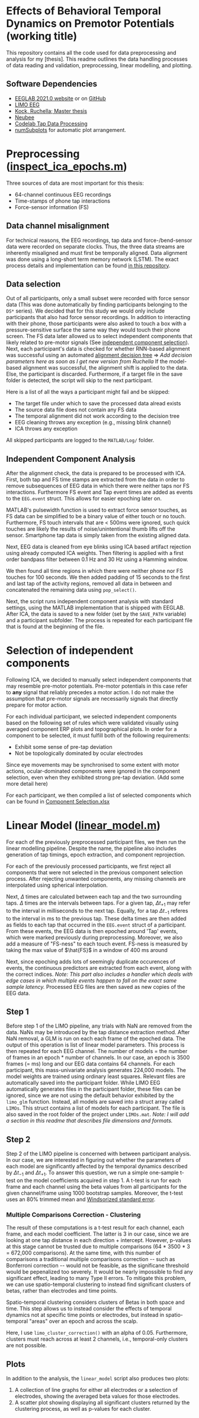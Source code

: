 # Effects of Behavioral Temporal Dynamics on Premotor Potentials (working title)

This repository contains all the code used for data preprocessing and analysis for my [thesis].
This readme outlines the data handling processes of data reading and validation, preprocessing, linear modelling, and plotting.

## Software Dependencies

- [EEGLAB 2021.0 website](https://eeglab.org/) or on [GitHub](https://github.com/sccn/eeglab)
- [LIMO EEG](https://github.com/LIMO-EEG-Toolbox/limo_tools)
- [Kock, Ruchella; Master thesis](https://github.com/rushkock/master_thesis_IS-DS/)
- [Neubee](https://github.com/codelableidenvelux/neubee/)
- [Codelab Tap Data Processing](https://github.com/codelableidenvelux/CodelabTapDataProcessing)
- [numSubplots](https://www.mathworks.com/matlabcentral/fileexchange/26310-numsubplots-neatly-arrange-subplots) for automatic plot arrangement.

# Preprocessing ([inspect_ica_epochs.m](MATLAB/inspect_ICA_epochs.m))

Three sources of data are most important for this thesis:

- 64-channel continuous EEG recordings
- Time-stamps of phone tap interactions
- Force-sensor information (FS)


## Data channel misalignment
For technical reasons, the EEG recordings, tap data and force-/bend-sensor data were recorded on separate clocks\.
Thus, the three data streams are inherently misaligned and must first be temporally aligned\.
Data alignment was done using a long-short term memory network (LSTM).
The exact process details and implementation can be found [in this repository](https://github.com/codelableidenvelux/neubee/tree/rush/lstm).


## Data selection 
Out of all participants, only a small subset were recorded with force sensor data (This was done automatically by finding participants belonging to the `DS*` series).
We decided that for this study we would only include participants that also had force sensor recordings.
In addition to interacting with their phone, those participants were also asked to touch a box with a pressure-sensitive surface the same way they would touch their phone screen.
The FS data later allowed us to select independent components that likely related to pre-motor signals (See [independent component selection](#ICA-Selection)).
Next, each participant's data is checked for whether RNN-based alignment was successful using an automated [alignment decision tree](https://github.com/rushkock/master_thesis_IS-DS/tree/master/src/alignment/moving_averages/decision_tree) => *Add decision parameters here as soon as I get new version from Ruchella*
If the model-based alignment was successful, the alignment shift is applied to the data.
Else, the participant is discarded.
Furthermore, if a target file in the save folder is detected, the script will skip to the next participant.

Here is a list of all the ways a participant might fail and be skipped:
- The target file under which to save the processed data alread exists
- The source data file does not contain any FS data
- The temporal alignment did not work according to the decision tree
- EEG cleaning throws any exception (e.g., missing blink channel)
- ICA throws any exception

All skipped participants are logged to the `MATLAB/Log/` folder.


## Independent Component Analysis
After the alignment check, the data is prepared to be processed with ICA.
First, both tap and FS time stamps are extracted from the data in order to remove subsequences of EEG data in which there were neither taps nor FS interactions.
Furthermore FS event and Tap event times are added as events to the `EEG.event` struct.
This allows for easier epoching later on.

MATLAB's pulsewidth function is used to extract force sensor touches, as FS data can be simplified to be a binary value of either touch or no touch.
Furthermore, FS touch intervals that are < 500ms were ignored, such quick touches are likely the results of noise/unintentional thumb lifts off the sensor.
Smartphone tap data is simply taken from the existing aligned data.

Next, EEG data is cleaned from eye blinks using ICA based artifact rejection using already computed ICA weights.
Then filtering is applied with a first order bandpass filter between 0.1 Hz and 30 Hz using a Hamming window.

We then found all time regions in which there were neither phone nor FS touches for 100 seconds.
We then added padding of 15 seconds to the first and last tap of the activity regions, removed all data in between and concatenated the remaining data using `pop_select()`.

Next, the script runs independent component analysis with standard settings, using the MATLAB implementation that is shipped with EEGLAB.
After ICA, the data is saved to a new folder (set by the `SAVE_PATH` variable) and a participant subfolder.
The process is repeated for each participant file that is found at the beginning of the file.


# Selection of independent components 

Following ICA, we decided to manually select independent components that may resemble pre-motor potentials.
Pre-motor potentials in this case refer to **any** signal that reliably precedes a motor action.
I do not make the assumption that pre-motor signals are necessarily signals that directly prepare for motor action.

For each individual participant, we selected independent components based on the following set of rules which were validated visually using averaged component ERP plots and topographical plots.
In order for a component to be selected, it must fulfill both of the following requirements:

- Exhibit some sense of pre-tap deviation
- Not be topologically dominated by ocular electrodes

Since eye movements may be synchronised to some extent with motor actions, ocular-dominated components were ignored in the component selection, even when they exhibited strong pre-tap deviation.
(Add some more detail here)

For each participant, we then compiled a list of selected components which can be found in [Component Selection.xlsx](MATLAB/Component%20Selection.xlsx)


# Linear Model ([linear_model.m](MATLAB/linear_model.m))
For each of the previously preprocessed participant files, we then run the linear modelling pipeline.
Despite the name, the pipeline also includes generation of tap timings, epoch extraction, and component reprojection.

For each of the previously processed participants, we first reject all components that were not selected in the previous component selection process.
After rejecting unwanted components, any missing channels are interpolated using spherical interpolation.

Next, $\Delta$ times are calculated between each tap and the two surrounding taps.
$\Delta$ times are the intervals between taps.
For a given tap, $\Delta t_{+1}$ may refer to the interval in milliseconds to the next tap.
Equally, for a tap $\Delta t_{-1}$ referes to the interval in ms to the previous tap.
These delta times are then added as fields to each tap that occurred in the `EEG.event` struct of a participant.
From these events, the EEG data is then epoched around 'Tap' events, which were marked previously during preprocessing.
Moreover, we also add a measure of "FS-ness" to each touch event. FS-ness is measured by taking the max value of $\hat{FS}$ in a window of 400 ms around 

Next, since epoching adds lots of seemingly duplicate occurences of events, the continuous predictors are extracted from each event, along with the correct indices.
*Note: This part also includes a handler which deals with edge cases in which multiple events happen to fall on the exact same sample latency.*
Processed EEG files are then saved as new copies of the EEG data.

## Step 1
Before step 1 of the LIMO pipeline, any trials with NaN are removed from the data.
NaNs may be introduced by the tap distance extraction method.
After NaN removal, a GLM is run on each each frame of the epoched data.
The output of this operation is list of linear model parameters.
This process is then repeated for each EEG channel.
The number of models = the number of frames in an epoch * number of channels.
In our case, an epoch is 3500 frames (= ms) long and our EEG data contains 64 channels.
For each participant, this mass-univariate analysis generates 224,000 models.
The model weights are trained using ordinary least squares.
Relevant files are automatically saved into the participant folder.
While LIMO EEG automatically generates files in the participant folder, these files can be ignored, since we are not using the default behavior exhibited by the `limo_glm` function.
Instead, all models are saved into a struct array called `LIMOs`.
This struct contains a list of models for each participant.
The file is also saved in the root folder of the project under `LIMOs.mat`.
*Note: I will add a section in this readme that describes file dimensions and formats.*

## Step 2
Step 2 of the LIMO pipeline is concerned with between participant analysis.
In our case, we are interested in figuring out whether the parameters of each model are significantly affected by the temporal dynamics described by $\Delta t_{-1}$ and $\Delta t_{+1}$.
To answer this question, we run a simple one-sample t-test on the model coefficients acquired in step 1.
A t-test is run for each frame and each channel using the beta values from all participants for the given channel/frame using 1000 bootstrap samples.
Moreover, the t-test uses an 80% trimmed mean and [Windsorized standard error](https://www.itl.nist.gov/div898/software/dataplot/refman2/auxillar/winssd.htm).

### Multiple Comparisons Correction - Clustering
The result of these computations is a t-test result for each channel, each frame, and each model coefficient.
The latter is 3 in our case, since we are looking at one tap distance in each direction + intercept.
However, p-values at this stage cannot be trusted due to multiple comparisons (64 * 3500 * 3 = 672,000 comparisons).
At the same time, with this number of comparisons a traditional multiple comparisons correction -- such as Bonferroni correction -- would not be feasible, as the significane threshold would be pepenalized too severely.
It would be nearly impossible to find any significant effect, leading to many Type II errors.
To mitigate this problem, we can use spatio-temporal clustering to instead find significant clusters of betas, rather than electrodes and time points.

Spatio-temporal clustering considers clusters of Betas in both space and time.
This step allows us to instead consider the effects of temporal dynamics not at specific time points or electrodes, but instead in spatio-temporal "areas" over an epoch and across the scalp.

Here, I use `limo_cluster_correction()` with an alpha of 0.05.
Furthermore, clusters must reach across at least 2 channels, i.e., temporal-only clusters are not possible.

## Plots
In addition to the analysis, the `linear_model` script also produces two plots:
1. A collection of line graphs for either all electrodes or a selection of electrodes, showing the averaged beta values for those electrodes.
2. A scatter plot showing displaying all significant clusters returned by the clustering process, as well as p-values for each cluster.


